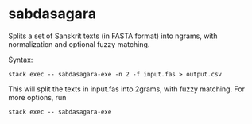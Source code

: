 # sabdasagara

Splits a set of Sanskrit texts (in FASTA format) into ngrams, with normalization and optional fuzzy matching.

Syntax:

    stack exec -- sabdasagara-exe -n 2 -f input.fas > output.csv

This will split the texts in input.fas into 2grams, with fuzzy matching. For more options, run

    stack exec -- sabdasagara-exe

